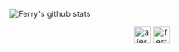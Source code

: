 ![Ferry's github stats](https://github-readme-stats.vercel.app/api?username=Ferryistaken&count_private=true&show_icons=true&theme=gradient)
<p align="center">
<a href="https://instagram.com/alessandro.ferry" target="blank"><img align="center" src="https://cdn.jsdelivr.net/npm/simple-icons@3.0.1/icons/instagram.svg" alt="alessandro.ferry" height="30" width="30" /></a>
<a href="https://www.leetcode.com/ferryistaken" target="blank"><img align="center" src="https://cdn.jsdelivr.net/npm/simple-icons@3.0.1/icons/leetcode.svg" alt="ferryistaken" height="30" width="30" /></a>
</p>
